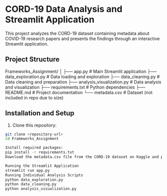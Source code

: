 # CORD-19 Data Analysis and Streamlit Application

This project analyzes the CORD-19 dataset containing metadata about COVID-19 research papers and presents the findings through an interactive Streamlit application.
## Project Structure
Frameworks_Assignment/
│
├── app.py                    # Main Streamlit application
├── data_exploration.py       # Data loading and exploration
├── data_cleaning.py          # Data cleaning and preparation
├── analysis_visualization.py # Data analysis and visualization
├── requirements.txt          # Python dependencies
├── README.md                 # Project documentation
└── metadata.csv              # Dataset (not included in repo due to size)


## Installation and Setup

1. Clone this repository:
```bash
git clone <repository-url>
cd Frameworks_Assignment

Install required packages:
pip install -r requirements.txt
Download the metadata.csv file from the CORD-19 dataset on Kaggle and place it in the project directory.

Running the Streamlit Application
streamlit run app.py
Running Individual Analysis Scripts
python data_exploration.py
python data_cleaning.py
python analysis_visualization.py
